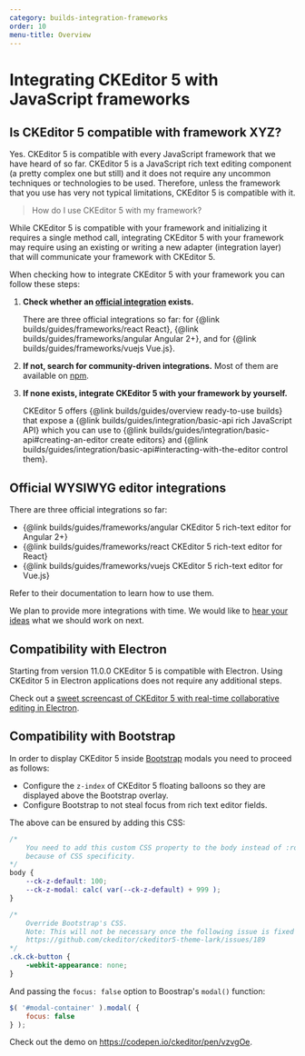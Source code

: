 ```yaml
---
category: builds-integration-frameworks
order: 10
menu-title: Overview
---
```


# Integrating CKEditor 5 with JavaScript frameworks

## Is CKEditor 5 compatible with framework XYZ?

Yes. CKEditor 5 is compatible with every JavaScript framework that we have heard of so far. CKEditor 5 is a JavaScript rich text editing component (a pretty complex one but still) and it does not require any uncommon techniques or technologies to be used. Therefore, unless the framework that you use has very not typical limitations, CKEditor 5 is compatible with it.

> How do I use CKEditor 5 with my framework?

While CKEditor 5 is compatible with your framework and initializing it requires a single method call, integrating CKEditor 5 with your framework may require using an existing or writing a new adapter (integration layer) that will communicate your framework with CKEditor 5.

When checking how to integrate CKEditor 5 with your framework you can follow these steps:

1. **Check whether an [official integration](#official-wysiwyg-editor-integrations) exists.**

	There are three official integrations so far: for {@link builds/guides/frameworks/react React}, {@link builds/guides/frameworks/angular Angular 2+}, and for {@link builds/guides/frameworks/vuejs Vue.js}.
2. **If not, search for community-driven integrations.** Most of them are available on [npm](https://www.npmjs.com/).
3. **If none exists, integrate CKEditor 5 with your framework by yourself.**

	CKEditor 5 offers {@link builds/guides/overview ready-to-use builds} that expose a {@link builds/guides/integration/basic-api rich JavaScript API} which you can use to {@link builds/guides/integration/basic-api#creating-an-editor create editors} and {@link builds/guides/integration/basic-api#interacting-with-the-editor control them}.

## Official WYSIWYG editor integrations

There are three official integrations so far:

* {@link builds/guides/frameworks/angular CKEditor 5 rich-text editor for Angular 2+}
* {@link builds/guides/frameworks/react CKEditor 5 rich-text editor for React}
* {@link builds/guides/frameworks/vuejs CKEditor 5 rich-text editor for Vue.js}

Refer to their documentation to learn how to use them.

We plan to provide more integrations with time. We would like to [hear your ideas](https://github.com/ckeditor/ckeditor5/issues/1002) what we should work on next.

## Compatibility with Electron

Starting from version 11.0.0 CKEditor 5 is compatible with Electron. Using CKEditor 5 in Electron applications does not require any additional steps.

Check out a [sweet screencast of CKEditor 5 with real-time collaborative editing in Electron](https://twitter.com/ckeditor/status/1016627687568363520).

## Compatibility with Bootstrap

In order to display CKEditor 5 inside [Bootstrap](https://getbootstrap.com/) modals you need to proceed as follows:

* Configure the `z-index` of CKEditor 5 floating balloons so they are displayed above the Bootstrap overlay.
* Configure Bootstrap to not steal focus from rich text editor fields.

The above can be ensured by adding this CSS:

```css
/*
	You need to add this custom CSS property to the body instead of :root
	because of CSS specificity.
*/
body {
	--ck-z-default: 100;
	--ck-z-modal: calc( var(--ck-z-default) + 999 );
}

/*
	Override Bootstrap's CSS.
	Note: This will not be necessary once the following issue is fixed and released:
	https://github.com/ckeditor/ckeditor5-theme-lark/issues/189
*/
.ck.ck-button {
	-webkit-appearance: none;
}
```

And passing the `focus: false` option to Boostrap's `modal()` function:

```js
$( '#modal-container' ).modal( {
	focus: false
} );
```

Check out the demo on https://codepen.io/ckeditor/pen/vzvgOe.
